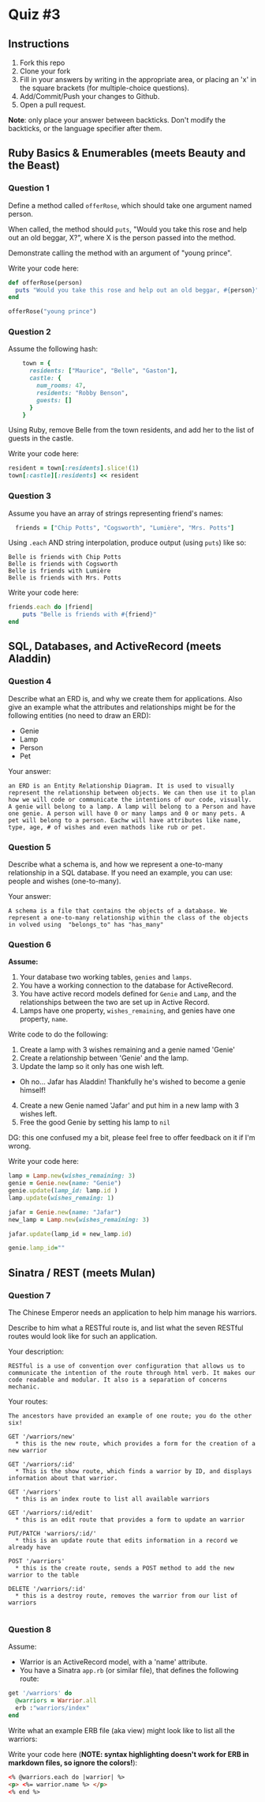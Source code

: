# Quiz #3

## Instructions

1. Fork this repo
2. Clone your fork
3. Fill in your answers by writing in the appropriate area, or placing an 'x' in
the square brackets (for multiple-choice questions).
4. Add/Commit/Push your changes to Github.
5. Open a pull request.

**Note**: only place your answer between backticks. Don't modify the backticks,
or the language specifier after them.

## Ruby Basics & Enumerables (meets Beauty and the Beast)


### Question 1

Define a method called `offerRose`, which should take one argument named person.

When called, the method should `puts`, "Would you take this rose and help out
an old beggar, X?", where X is the person passed into the method.

Demonstrate calling the method with an argument of "young prince".

Write your code here:
```ruby
def offerRose(person)
  puts "Would you take this rose and help out an old beggar, #{person}"
end

offerRose("young prince")
```

### Question 2

Assume the following hash:

```ruby
    town = {
      residents: ["Maurice", "Belle", "Gaston"],
      castle: {
        num_rooms: 47,
        residents: "Robby Benson",
        guests: []
      }
    }
```

Using Ruby, remove Belle from the town residents, and
add her to the list of guests in the castle.

Write your code here:
```ruby
resident = town[:residents].slice!(1)
town[:castle][:residents] << resident
```

### Question 3

Assume you have an array of strings representing friend's names:

```ruby
  friends = ["Chip Potts", "Cogsworth", "Lumière", "Mrs. Potts"]
```

Using `.each` AND string interpolation, produce output (using `puts`) like so:

```
Belle is friends with Chip Potts
Belle is friends with Cogsworth
Belle is friends with Lumière
Belle is friends with Mrs. Potts
```

Write your code here:
```ruby
friends.each do |friend|
    puts "Belle is friends with #{friend}"
end
```

## SQL, Databases, and ActiveRecord (meets Aladdin)

### Question 4

Describe what an ERD is, and why we create them for applications. Also give an
example what the attributes and relationships might be for the following
entities (no need to draw an ERD):
<!-- Maybe clarify whether they're meant to give relationships between all four entities or... -->
* Genie
* Lamp
* Person
* Pet

Your answer:
```
an ERD is an Entity Relationship Diagram. It is used to visually represent the relationship between objects. We can then use it to plan how we will code or communicate the intentions of our code, visually.
A genie will belong to a lamp. A lamp will belong to a Person and have one genie. A person will have 0 or many lamps and 0 or many pets. A pet will belong to a person. Eachw will have attributes like name,
type, age, # of wishes and even mathods like rub or pet.
```

### Question 5

Describe what a schema is, and how we represent a one-to-many relationship in a
SQL database. If you need an example, you can use: people and wishes
(one-to-many).

Your answer:
```
A schema is a file that contains the objects of a database. We represent a one-to-many relationship within the class of the objects in volved using  "belongs_to" has "has_many"
```

### Question 6

**Assume:**
1. Your database two working tables, `genies` and `lamps`.
2. You have a working connection to the database for ActiveRecord.
3. You have active record models defined for `Genie` and `Lamp`, and the
relationships between the two are set up in Active Record.
4. Lamps have one property, `wishes_remaining`, and genies have one property, `name`.

Write code to do the following:

1. Create a lamp with 3 wishes remaining and a genie named 'Genie'
2. Create a relationship between 'Genie' and the lamp.
3. Update the lamp so it only has one wish left.
  * Oh no... Jafar has Aladdin! Thankfully he's wished to become a genie himself!
4. Create a new Genie named 'Jafar' and put him in a new lamp with 3 wishes left.
5. Free the good Genie by setting his lamp to `nil`

DG: this one confused my a bit, please feel free to offer feedback on it if I'm wrong.

Write your code here:
```ruby
lamp = Lamp.new(wishes_remaining: 3)
genie = Genie.new(name: "Genie")
genie.update(lamp_id: lamp.id )
lamp.update(wishes_remaing: 1)

jafar = Genie.new(name: "Jafar")
new_lamp = Lamp.new(wishes_remaining: 3)

jafar.update(lamp_id = new_lamp.id)

genie.lamp_id=""

```

## Sinatra / REST (meets Mulan)

### Question 7

The Chinese Emperor needs an application to help him manage his warriors.

Describe to him what a RESTful route is, and list what the seven RESTful routes
would look like for such an application.

Your description:
```
RESTful is a use of convention over configuration that allows us to communicate the intention of the route through html verb. It makes our code readable and modular. It also is a separation of concerns mechanic.
```
Your routes:
```
The ancestors have provided an example of one route; you do the other six!

GET '/warriors/new'
  * this is the new route, which provides a form for the creation of a new warrior

GET '/warriors/:id'
  * This is the show route, which finds a warrior by ID, and displays information about that warrior.

GET '/warriors'
  * this is an index route to list all available warriors

GET '/warriors/:id/edit'
  * this is an edit route that provides a form to update an warrior

PUT/PATCH 'warriors/:id/'
  * this is an update route that edits information in a record we already have

POST '/warriors'
  * this is the create route, sends a POST method to add the new warrior to the table

DELETE '/warriors/:id'
  * this is a destroy route, removes the warrior from our list of warriors


```

### Question 8

Assume:
* Warrior is an ActiveRecord model, with a 'name' attribute.
* You have a Sinatra `app.rb` (or similar file), that defines the following
route:

```ruby
get '/warriors' do
  @warriors = Warrior.all
  erb :"warriors/index"
end
```

Write what an example ERB file (aka view) might look like to list all the warriors:

Write your code here (**NOTE: syntax highlighting doesn't work for ERB in markdown files, so ignore the colors!**):
```html
<% @warriors.each do |warrior| %>
<p> <%= warrior.name %> </p>
<% end %>
```
